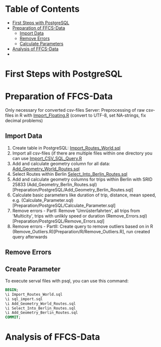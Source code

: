 
# Table of Contents
* [First Steps with PostgreSQL](#First_Steps)
* [Preparation of FFCS-Data](#Preparation)
  * [Import Data](#Import_Data)  
  * [Remove Errors](#Remove_Errors) 
  * [Calculate Parameters](#Calc_Parameters) 
* [Analysis of FFCS-Data](#Analysis)
* 




# First Steps with PostgreSQL <a id="First_Steps"></a>

# Preparation of FFCS-Data <a id="Preparation"></a>
Only necessary for converted csv-files Server:  Preprocessing of raw csv-files in R with [Import_Floating.R](Preparation/R/Import_Floating.R) (convert to UTF-8, set NA-strings, fix decimal problems)



## Import Data <a id="Import_Data"></a>
1. Create table in PostgreSQL: [Import_Routes_World.sql](Preparation/PostgreSQL/Import_Routes_World.sql) 
2. Import all csv-files (if there are multiple files within one directory you can use [Import_CSV_SQL_Query.R](Preparation/R/Import_CSV_SQL_Query.R.R)
3. Add and calculate geometry column for all data: [Add_Geometry_World_Routes.sql](Preparation/PostgreSQL/Add_Geometry_World_Routes.sql)
4. Select Routes within Berlin [Select_Into_Berlin_Routes.sql](Preparation/PostgreSQL/Select_Into_Berlin_Routes.sql)
5. Add and calculate geometry columns for trips within Berlin with SRID 25833 (Add_Geometry_Berlin_Routes.sql)[Preparation/PostgreSQL/Add_Geometry_Berlin_Routes.sql]
6. Calculate basic parameters like duration of trip, distance, mean speed, e.g. (Calculate_Parameter.sql)[Preparation/PostgreSQL/Calculate_Parameter.sql]
7. Remove errors - PartI: Remove 'Umrüsterfahrten', all trips from 'Multicity', trips with unlikly speed or duration (Remove_Errors.sql)[Preparation/PostgreSQL/Remove_Errors.sql]
8. Remove errors - PartII: Create query to remove outliers based on in R (Remove_Outliers.R)[Preparation/R/Remove_Outliers.R], run created query afterwards



## Remove Errors <a id="Remove_Errors"></a>

## Create Parameter <a id="Calc_Parameters"></a>

To execute serval files with psql, you can use this command:

```sql
BEGIN;
\i Import_Routes_World.sql
\i sql_import.sql
\i Add_Geometry_World_Routes.sql
\i Select_Into_Berlin_Routes.sql
\i Add_Geometry_Berlin_Routes.sql
COMMIT;
```

# Analysis of FFCS-Data <a id="Analysis"></a>

